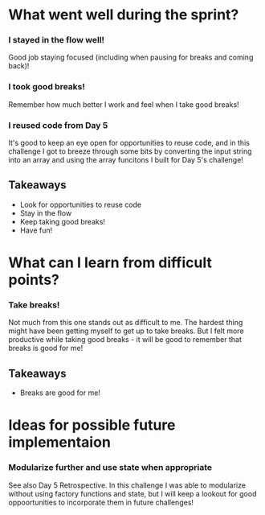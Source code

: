 # What went well during the sprint?

### I stayed in the flow well!

Good job staying focused (including when pausing for breaks 
and coming back)!

### I took good breaks!

Remember how much better I work and feel when I take good breaks!

### I reused code from Day 5

It's good to keep an eye open for opportunities to reuse code, and 
in this challenge I got to breeze through some bits by converting 
the input string into an array and using the array funcitons I built 
for Day 5's challenge!

## Takeaways

* Look for opportunities to reuse code
* Stay in the flow
* Keep taking good breaks!
* Have fun!

# What can I learn from difficult points?

### Take breaks!

Not much from this one stands out as difficult to me. The hardest 
thing might have been getting myself to get up to take breaks. But 
I felt more productive while taking good breaks - it will be good 
to remember that breaks is good for me!

## Takeaways

* Breaks are good for me!

# Ideas for possible future implementaion

### Modularize further and use state when appropriate

See also Day 5 Retrospective. In this challenge I was able to 
modularize without using factory functions and state, but I will keep 
a lookout for good oppoortunities to incorporate them in future 
challenges!